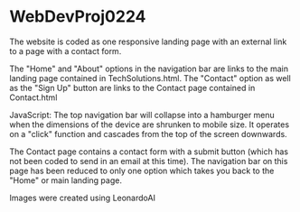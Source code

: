 # WebDevProj0224
The website is coded as one responsive landing page with an external link to a page with a contact form.

The "Home" and "About" options in the navigation bar are links to the main landing page contained in TechSolutions.html.
The "Contact" option as well as the "Sign Up" button are links to the Contact page contained in Contact.html

JavaScript: The top navigation bar will collapse into a hamburger menu when the dimensions of the device are shrunken to mobile size. It operates on a "click" function and cascades from the top of the screen downwards. 

The Contact page contains a contact form with a submit button (which has not been coded to send in an email at this time). The navigation bar on this page has been reduced to only one option which takes you back to the "Home" or main landing page.
 
Images were created using LeonardoAI
